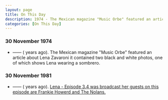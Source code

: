 ```yaml
---
layout: page
title: On This Day
description: 1974 - The Mexican magazine "Music Orbe" featured an article about Lena Zavaroni it contained two black and white photos, one of which shows Lena wearing a sombrero. 1981 - Lena - Episode 3.4 was broadcast her guests on this episode are Frankie Howerd and The Nolans.
categories: [On This Day]
---
```


### 30 November 1974
* —— (<span id="age1"></span> years ago). The Mexican magazine "Music Orbe" featured an article about Lena Zavaroni it contained two black and white photos, one of which shows Lena wearing a sombrero.

### 30 November 1981
* —— (<span id="age2"></span> years ago). [Lena - Episode 3.4 was broadcast her guests on this episode are Frankie Howerd and The Nolans.](/bbc%20one/lena%20-%20series%203/1982/11/30/lena.html)

<!-- Script for calculating number of years ago -->
<script>
var dob = '19741130';
var year = Number(dob.substr(0, 4));
var month = Number(dob.substr(4, 2)) - 1;
var day = Number(dob.substr(6, 2));
var today = new Date();
var age1 = today.getFullYear() - year;
if (today.getMonth() < month || (today.getMonth() == month && today.getDate() < day)) {
age1--;
}
document.getElementById("age1").innerHTML=age1;

var dob = '19811130';
var year = Number(dob.substr(0, 4));
var month = Number(dob.substr(4, 2)) - 1;
var day = Number(dob.substr(6, 2));
var today = new Date();
var age2 = today.getFullYear() - year;
if (today.getMonth() < month || (today.getMonth() == month && today.getDate() < day)) {
age2--;
}
document.getElementById("age2").innerHTML=age2;
</script>


